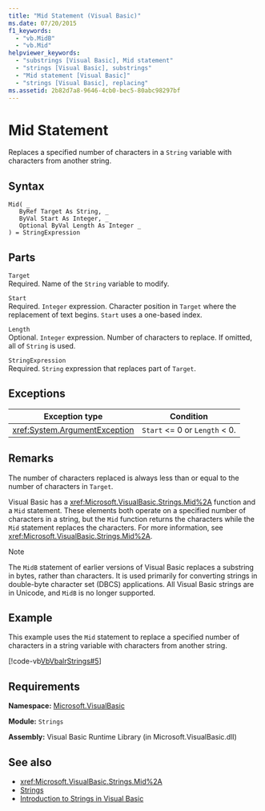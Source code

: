 ```yaml
---
title: "Mid Statement (Visual Basic)"
ms.date: 07/20/2015
f1_keywords: 
  - "vb.MidB"
  - "vb.Mid"
helpviewer_keywords: 
  - "substrings [Visual Basic], Mid statement"
  - "strings [Visual Basic], substrings"
  - "Mid statement [Visual Basic]"
  - "strings [Visual Basic], replacing"
ms.assetid: 2b82d7a8-9646-4cb0-bec5-80abc98297bf
---
```

# Mid Statement
Replaces a specified number of characters in a `String` variable with characters from another string.  
  
## Syntax  
  
```  
Mid( _  
   ByRef Target As String, _  
   ByVal Start As Integer, _  
   Optional ByVal Length As Integer _  
) = StringExpression  
```  
  
## Parts  
 `Target`  
 Required. Name of the `String` variable to modify.  
  
 `Start`  
 Required. `Integer` expression. Character position in `Target` where the replacement of text begins. `Start` uses a one-based index.  
  
 `Length`  
 Optional. `Integer` expression. Number of characters to replace. If omitted, all of `String` is used.  
  
 `StringExpression`  
 Required. `String` expression that replaces part of `Target`.  
  
## Exceptions  
  
|Exception type|Condition|  
|--------------------|---------------|  
|<xref:System.ArgumentException>|`Start` <= 0 or `Length` < 0.|  
  
## Remarks  
 The number of characters replaced is always less than or equal to the number of characters in `Target`.  
  
 Visual Basic has a <xref:Microsoft.VisualBasic.Strings.Mid%2A> function and a `Mid` statement. These elements both operate on a specified number of characters in a string, but the `Mid` function returns the characters while the `Mid` statement replaces the characters. For more information, see <xref:Microsoft.VisualBasic.Strings.Mid%2A>.  
  
> [!NOTE]
> The `MidB` statement of earlier versions of Visual Basic replaces a substring in bytes, rather than characters. It is used primarily for converting strings in double-byte character set (DBCS) applications. All Visual Basic strings are in Unicode, and `MidB` is no longer supported.  
  
## Example  
 This example uses the `Mid` statement to replace a specified number of characters in a string variable with characters from another string.  
  
 [!code-vb[VbVbalrStrings#5](~/samples/snippets/visualbasic/VS_Snippets_VBCSharp/VbVbalrStrings/VB/Class1.vb#5)]  
  
## Requirements  
 **Namespace:** [Microsoft.VisualBasic](../../../visual-basic/language-reference/runtime-library-members.md)  
  
 **Module:** `Strings`  
  
 **Assembly:** Visual Basic Runtime Library (in Microsoft.VisualBasic.dll)  
  
## See also

- <xref:Microsoft.VisualBasic.Strings.Mid%2A>
- [Strings](../../../visual-basic/programming-guide/language-features/strings/index.md)
- [Introduction to Strings in Visual Basic](../../../visual-basic/programming-guide/language-features/strings/introduction-to-strings.md)
